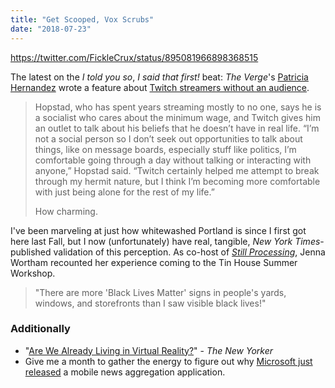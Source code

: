 ```yaml
---
title: "Get Scooped, Vox Scrubs"
date: "2018-07-23"
---
```


https://twitter.com/FickleCrux/status/895081966898368515

The latest on the _I told you so_, _I said that first!_ beat: _The Verge_'s [Patricia Hernandez](https://twitter.com/xpatriciah) wrote a feature about [Twitch streamers without an audience](https://www.theverge.com/2018/7/16/17569520/twitch-streamers-zero-viewers-motivation-community). 

> Hopstad, who has spent years streaming mostly to no one, says he is a socialist who cares about the minimum wage, and Twitch gives him an outlet to talk about his beliefs that he doesn’t have in real life. “I’m not a social person so I don’t seek out opportunities to talk about things, like on message boards, especially stuff like politics, I’m comfortable going through a day without talking or interacting with anyone,” Hopstad said. “Twitch certainly helped me attempt to break through my hermit nature, but I think I’m becoming more comfortable with just being alone for the rest of my life.”
> 
> How charming.  

I've been marveling at just how whitewashed Portland is since I first got here last Fall, but I now (unfortunately) have real, tangible, _New York Times_\-published validation of this perception. As co-host of [_Still Processing_](https://www.nytimes.com/2018/07/19/podcasts/still-processing-tin-house-inclusion-hannah-gadsby.html), Jenna Wortham recounted her experience coming to the Tin House Summer Workshop.

> "There are more 'Black Lives Matter' signs in people's yards, windows, and storefronts than I saw visible black lives!"

### Additionally

- "[Are We Already Living in Virtual Reality?](https://www.newyorker.com/magazine/2018/04/02/are-we-already-living-in-virtual-reality)" - _The New Yorker_
- Give me a month to gather the energy to figure out why [Microsoft just released](https://blogs.windows.com/windowsexperience/2018/06/20/meet-microsoft-news-a-new-way-to-stay-informed-across-the-web-windows-10-ios-and-android/) a mobile news aggregation application.
